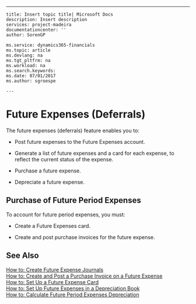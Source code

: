 ---
    title: Insert topic title| Microsoft Docs
    description: Insert description
    services: project-madeira
    documentationcenter: ''
    author: SorenGP

    ms.service: dynamics365-financials
    ms.topic: article
    ms.devlang: na
    ms.tgt_pltfrm: na
    ms.workload: na
    ms.search.keywords:
    ms.date: 07/01/2017
    ms.author: sgroespe

    ---
# Future Expenses (Deferrals)
The future expenses \(deferrals\) feature enables you to:  
  
-   Post future expenses to the Future Expenses account.  
  
-   Generate a list of future expenses and a card for each expense, to reflect the current status of the expense.  
  
-   Purchase a future expense.  
  
-   Depreciate a future expense.  
  
## Purchase of Future Period Expenses  
 To account for future period expenses, you must:  
  
-   Create a Future Expenses card.  
  
-   Create and post purchase invoices for the future expense.  
  
## See Also  
 [How to: Create Future Expense Journals](../../LocalFunctionalityForMicrosoftDynamicsNav2016/Russia/how-to-create-future-expense-journals.md)   
 [How to: Create and Post a Purchase Invoice on a Future Expense](../../LocalFunctionalityForMicrosoftDynamicsNav2016/Russia/how-to-create-and-post-a-purchase-invoice-on-a-future-expense.md)   
 [How to: Set Up a Future Expense Card](../../LocalFunctionalityForMicrosoftDynamicsNav2016/Russia/how-to-set-up-a-future-expense-card.md)   
 [How to: Set Up Future Expenses in a Depreciation Book](../../LocalFunctionalityForMicrosoftDynamicsNav2016/Russia/how-to-set-up-future-expenses-in-a-depreciation-book.md)   
 [How to: Calculate Future Period Expenses Depreciation](../../LocalFunctionalityForMicrosoftDynamicsNav2016/Russia/how-to-calculate-future-period-expenses-depreciation.md)